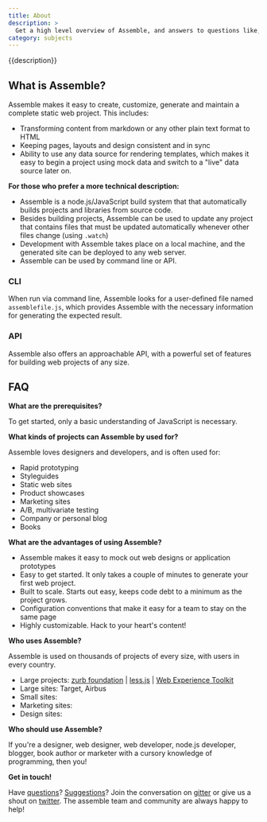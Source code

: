 ```yaml
---
title: About
description: >
  Get a high level overview of Assemble, and answers to questions like, "What is Assemble?", "What does Assemble do?", "Is Assemble a good fit for me?".
category: subjects
---
```


{{description}}

<!-- toc -->

## What is Assemble?

Assemble makes it easy to create, customize, generate and maintain a complete static web project. This includes:

- Transforming content from markdown or any other plain text format to HTML
- Keeping pages, layouts and design consistent and in sync
- Ability to use any data source for rendering templates, which makes it easy to begin a project using mock data and switch to a "live" data source later on.

**For those who prefer a more technical description:**

- Assemble is a node.js/JavaScript build system that that automatically builds projects and libraries from source code.
- Besides building projects, Assemble can be used to update any project that contains files that must be updated automatically whenever other files change (using `.watch`)
- Development with Assemble takes place on a local machine, and the generated site can be deployed to any web server.
- Assemble can be used by command line or API.

### CLI

When run via command line, Assemble looks for a user-defined file named `assemblefile.js`, which provides Assemble with the necessary information for generating the expected result.

### API

Assemble also offers an approachable API, with a powerful set of features for building web projects of any size.

## FAQ

**What are the prerequisites?**

To get started, only a basic understanding of JavaScript is necessary.

**What kinds of projects can Assemble by used for?**

Assemble loves designers and developers, and is often used for:

- Rapid prototyping
- Styleguides
- Static web sites
- Product showcases
- Marketing sites
- A/B, multivariate testing
- Company or personal blog
- Books

**What are the advantages of using Assemble?**

- Assemble makes it easy to mock out web designs or application prototypes
- Easy to get started. It only takes a couple of minutes to generate your first web project.
- Built to scale. Starts out easy, keeps code debt to a minimum as the project grows.
- Configuration conventions that make it easy for a team to stay on the same page
- Highly customizable. Hack to your heart's content!

**Who uses Assemble?**

Assemble is used on thousands of projects of every size, with users in every country.

- Large projects: [zurb foundation][zurb] | [less.js](http://lesscss.org/) | [Web Experience Toolkit][WET]
- Large sites: Target, Airbus
- Small sites:
- Marketing sites:
- Design sites:

**Who should use Assemble?**

If you're a designer, web designer, web developer, node.js developer, blogger, book author or marketer with a cursory knowledge of programming, then you!

**Get in touch!**

Have [questions][issue]? [Suggestions][issue]? Join the conversation on [gitter](gitter.im/assemble/assemble) or give us a shout on [twitter](https://twitter.com/assemblejs). The assemble team and community are always happy to help!

[issue]: https://github.com/assemble/assemble/issues/new?title=%5Byour%20topic%5D&body=assemble%20version%3A%20%5Breplace%20this%20with%20the%20version%20of%20assemble%20used%20on%20your%20project%5D%0Aoperating%20system%3A%20%5Breplace%20this%20with%20your%20os%5D%0A%0Adescription%3A%20%5Bplease%20provide%20as%20much%20detail%20as%20possible%20so%20we%20can%20do%20our%20best%20to%20help%20you%5D
[WET]: https://wet-boew.github.io/v4.0-ci/index-en.html
[zurb]: http://foundation.zurb.com/docs/
[senheiser]: http://sennheiser-d1.com/
